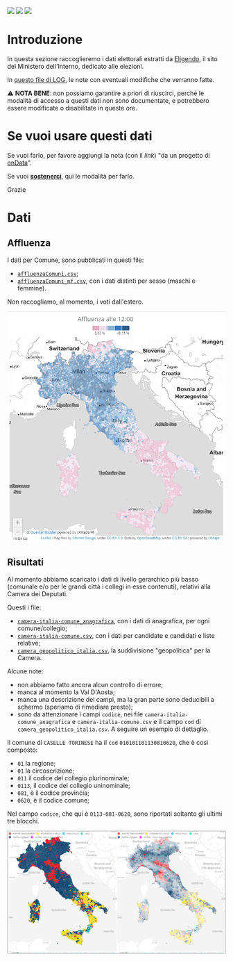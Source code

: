 <a href="https://ondata.it/dona/"><img src="https://img.shields.io/badge/%F0%9F%92%AA-Sostienici-success"/></a> <a href="https://ondata.it/"><img src="https://img.shields.io/badge/by-onData-%232e85d1"/></a> <a href="https://www.datibenecomune.it/"><img src="https://img.shields.io/badge/%F0%9F%99%8F-%23datiBeneComune-%23cc3232"/></a>

# Introduzione

In questa sezione raccoglieremo i dati elettorali estratti da [Eligendo](https://elezioni.interno.gov.it/camera/votanti/20220925/votantiCI), il sito del Ministero dell'Interno, dedicato alle elezioni.

In [questo file di LOG](LOG.md), le note con eventuali modifiche che verranno fatte.

⚠ **️NOTA BENE**: non possiamo garantire a priori di riuscirci, perché le modalità di accesso a questi dati non sono documentate, e potrebbero essere modificate o disabilitate in queste ore.

# Se vuoi usare questi dati

Se vuoi farlo, per favore aggiungi la nota (con il *link*) "da un progetto di [onData](https://github.com/ondata/elezioni-politiche-2022)".

Se vuoi [**sostenerci**](https://ondata.it/dona/), qui le modalità per farlo.

Grazie

# Dati

## Affluenza

I dati per Comune, sono pubblicati in questi file:

- [`affluenzaComuni.csv`](dati/affluenza/affluenzaComuni.csv);
- [`affluenzaComuni_mf.csv`](dati/affluenza/affluenzaComuni_mf.csv), con i dati distinti per sesso (maschi e femmine).

Non raccogliamo, al momento, i voti dall'estero.

[![](imgs/elezioni2022-affluenza-guenter-richter.png)](https://gjrichter.github.io/pages/Elezioni_Politiche_2022_affluenza/index.html)

## Risultati

Al momento abbiamo scaricato i dati di livello gerarchico più basso (comunale e/o per le grandi città i collegi in esse contenuti), relativi alla Camera dei Deputati.

Questi i file:

- [`camera-italia-comune_anagrafica`](dati/risultati/camera-italia-comune_anagrafica.csv), con i dati di anagrafica, per ogni comune/collegio;
- [`camera-italia-comune.csv`](dati/risultati/camera-italia-comune.csv), con i dati per candidate e candidati e liste relative;
- [`camera_geopolitico_italia.csv`](risorse/camera_geopolitico_italia.csv), la suddivisione "geopolitica" per la Camera.


Alcune note:

- non abbiamo fatto ancora alcun controllo di errore;
- manca al momento la Val D'Aosta;
- manca una descrizione dei campi, ma la gran parte sono deducibili a schermo (speriamo di rimediare presto);
- sono da attenzionare i campi `codice`, nei file `camera-italia-comune_anagrafica` e `camera-italia-comune.csv` e il campo `cod` di `camera_geopolitico_italia.csv`. A seguire un esempio di dettaglio.

Il comune di `CASELLE TORINESE` ha il `cod` `010101101130810620`, che è così composto:

- `01` la regione;
- `01` la circoscrizione;
- `011` il codice del collegio plurinominale;
- `0113`, il codice del collegio uninominale;
- `081`, è il codice provincia;
- `0620`, è il codice comune;


Nel campo `codice`, che qui è `0113-081-0620`, sono riportati soltanto gli ultimi tre blocchi.

[![](imgs/dati-elettorali-camera.png)](https://gjrichter.github.io/pages/Elezioni_Politiche_2022_scrutini/index_comuni_extended.html)
